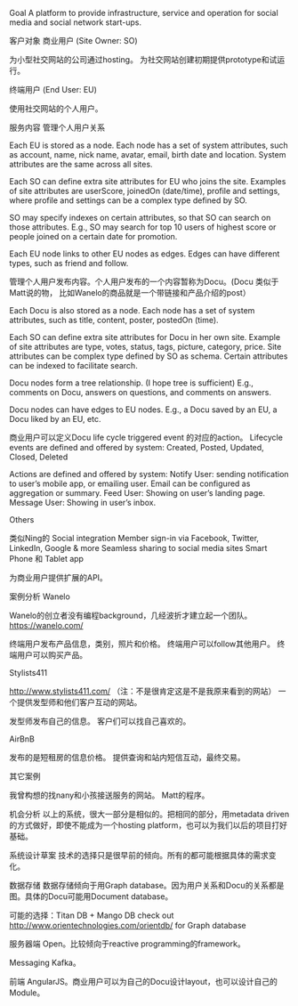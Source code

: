 Goal
A platform to provide infrastructure, service and operation for social media and social network start-ups.

客户对象
商业用户 (Site Owner: SO)

为小型社交网站的公司通过hosting。 为社交网站创建初期提供prototype和试运行。

终端用户 (End User: EU)

使用社交网站的个人用户。

服务内容
管理个人用户关系

Each EU is stored as a node. Each node has a set of system attributes, such as account, name, nick name, avatar, email, birth date and location. System attributes are the same across all sites.

Each SO can define extra site attributes for EU who joins the site. Examples of site attributes are userScore, joinedOn (date/time), profile and settings, where profile and settings can be a complex type defined by SO.

SO may specify indexes on certain attributes, so that SO can search on those attributes. E.g., SO may search for top 10 users of highest score or people joined on a certain date for promotion.

Each EU node links to other EU nodes as edges. Edges can have different types, such as friend and follow.

管理个人用户发布内容。个人用户发布的一个内容暂称为Docu。(Docu 类似于Matt说的物， 比如Wanelo的商品就是一个带链接和产品介绍的post）

Each Docu is also stored as a node. Each node has a set of system attributes, such as title, content, poster, postedOn (time).

Each SO can define extra site attributes for Docu in her own site. Example of site attributes are type, votes, status, tags, picture, category, price. Site attributes can be complex type defined by SO as schema. Certain attributes can be indexed to facilitate search.

Docu nodes form a tree relationship. (I hope tree is sufficient) E.g., comments on Docu, answers on questions, and comments on answers.

Docu nodes can have edges to EU nodes. E.g., a Docu saved by an EU, a Docu liked by an EU, etc.

商业用户可以定义Docu life cycle triggered event 的对应的action。 Lifecycle events are defined and offered by system: Created, Posted, Updated, Closed, Deleted

Actions are defined and offered by system: Notify User: sending notification to user’s mobile app, or emailing user. Email can be configured as aggregation or summary. Feed User: Showing on user’s landing page. Message User: Showing in user’s inbox.

Others

类似Ning的 Social integration Member sign-in via Facebook, Twitter, LinkedIn, Google & more Seamless sharing to social media sites Smart Phone 和 Tablet app

为商业用户提供扩展的API。

案例分析
Wanelo

Wanelo的创立者没有编程background，几经波折才建立起一个团队。 https://wanelo.com/

终端用户发布产品信息，类别，照片和价格。 终端用户可以follow其他用户。 终端用户可以购买产品。

Stylists411

http://www.stylists411.com/ （注：不是很肯定这是不是我原来看到的网站） 一个提供发型师和他们客户互动的网站。

发型师发布自己的信息。 客户们可以找自己喜欢的。

AirBnB

发布的是短租房的信息价格。 提供查询和站内短信互动，最终交易。

其它案例

我曾构想的找nany和小孩接送服务的网站。 Matt的程序。

机会分析
以上的系统，很大一部分是相似的。把相同的部分，用metadata driven的方式做好，即使不能成为一个hosting platform，也可以为我们以后的项目打好基础。

系统设计草案
技术的选择只是很早前的倾向。所有的都可能根据具体的需求变化。

数据存储 数据存储倾向于用Graph database。因为用户关系和Docu的关系都是图。具体的Docu可能用Document database。

可能的选择：Titan DB + Mango DB check out http://www.orientechnologies.com/orientdb/ for Graph database

服务器端 Open。比较倾向于reactive programming的framework。

Messaging Kafka。

前端 AngularJS。商业用户可以为自己的Docu设计layout，也可以设计自己的Module。
